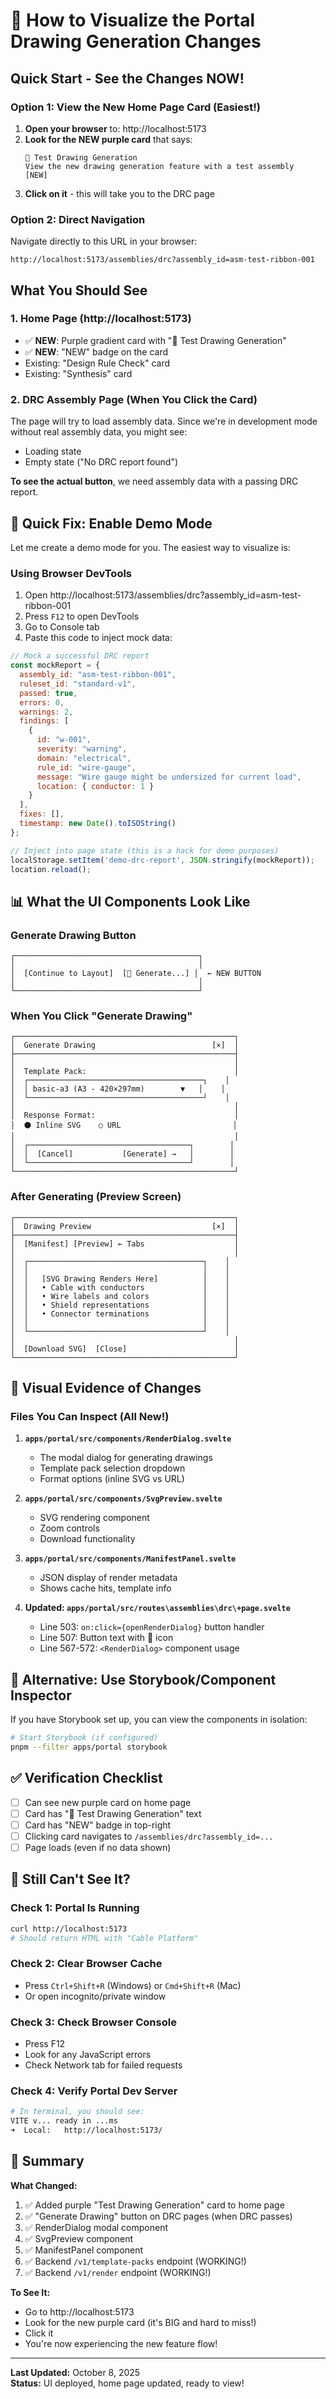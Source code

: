 # 🎯 How to Visualize the Portal Drawing Generation Changes

## Quick Start - See the Changes NOW!

### Option 1: View the New Home Page Card (Easiest!)

1. **Open your browser** to: http://localhost:5173
2. **Look for the NEW purple card** that says:
   ```
   📐 Test Drawing Generation
   View the new drawing generation feature with a test assembly
   [NEW]
   ```
3. **Click on it** - this will take you to the DRC page

### Option 2: Direct Navigation

Navigate directly to this URL in your browser:
```
http://localhost:5173/assemblies/drc?assembly_id=asm-test-ribbon-001
```

## What You Should See

### 1. Home Page (http://localhost:5173)
- ✅ **NEW**: Purple gradient card with "📐 Test Drawing Generation"
- ✅ **NEW**: "NEW" badge on the card
- Existing: "Design Rule Check" card
- Existing: "Synthesis" card

### 2. DRC Assembly Page (When You Click the Card)

The page will try to load assembly data. Since we're in development mode without real assembly data, you might see:
- Loading state
- Empty state ("No DRC report found")

**To see the actual button**, we need assembly data with a passing DRC report.

## 🔧 Quick Fix: Enable Demo Mode

Let me create a demo mode for you. The easiest way to visualize is:

### Using Browser DevTools

1. Open http://localhost:5173/assemblies/drc?assembly_id=asm-test-ribbon-001
2. Press `F12` to open DevTools
3. Go to Console tab
4. Paste this code to inject mock data:

```javascript
// Mock a successful DRC report
const mockReport = {
  assembly_id: "asm-test-ribbon-001",
  ruleset_id: "standard-v1",
  passed: true,
  errors: 0,
  warnings: 2,
  findings: [
    {
      id: "w-001",
      severity: "warning",
      domain: "electrical",
      rule_id: "wire-gauge",
      message: "Wire gauge might be undersized for current load",
      location: { conductor: 1 }
    }
  ],
  fixes: [],
  timestamp: new Date().toISOString()
};

// Inject into page state (this is a hack for demo purposes)
localStorage.setItem('demo-drc-report', JSON.stringify(mockReport));
location.reload();
```

## 📊 What the UI Components Look Like

### Generate Drawing Button
```
┌─────────────────────────────────────────┐
│                                         │
│  [Continue to Layout]  [📐 Generate...] │  ← NEW BUTTON
│                                         │
└─────────────────────────────────────────┘
```

### When You Click "Generate Drawing"
```
┌─────────────────────────────────────────────────┐
│  Generate Drawing                          [×]  │
├─────────────────────────────────────────────────┤
│                                                 │
│  Template Pack:                                 │
│  ┌───────────────────────────────────────┐    │
│  │ basic-a3 (A3 - 420×297mm)        ▼   │    │
│  └───────────────────────────────────────┘    │
│                                                 │
│  Response Format:                               │
│  ⚫ Inline SVG    ○ URL                         │
│                                                 │
│  ┌────────────────────────────────────┐        │
│  │  [Cancel]           [Generate] →   │        │
│  └────────────────────────────────────┘        │
└─────────────────────────────────────────────────┘
```

### After Generating (Preview Screen)
```
┌─────────────────────────────────────────────────┐
│  Drawing Preview                           [×]  │
├─────────────────────────────────────────────────┤
│  [Manifest] [Preview] ← Tabs                    │
│                                                 │
│  ┌───────────────────────────────────────┐    │
│  │                                       │    │
│  │   [SVG Drawing Renders Here]          │    │
│  │   • Cable with conductors             │    │
│  │   • Wire labels and colors            │    │
│  │   • Shield representations            │    │
│  │   • Connector terminations            │    │
│  │                                       │    │
│  └───────────────────────────────────────┘    │
│                                                 │
│  [Download SVG]  [Close]                        │
└─────────────────────────────────────────────────┘
```

## 🎨 Visual Evidence of Changes

### Files You Can Inspect (All New!)

1. **`apps/portal/src/components/RenderDialog.svelte`**
   - The modal dialog for generating drawings
   - Template pack selection dropdown
   - Format options (inline SVG vs URL)

2. **`apps/portal/src/components/SvgPreview.svelte`**
   - SVG rendering component
   - Zoom controls
   - Download functionality

3. **`apps/portal/src/components/ManifestPanel.svelte`**
   - JSON display of render metadata
   - Shows cache hits, template info

4. **Updated: `apps/portal/src/routes\assemblies\drc\+page.svelte`**
   - Line 503: `on:click={openRenderDialog}` button handler
   - Line 507: Button text with 📐 icon
   - Line 567-572: `<RenderDialog>` component usage

## 🚀 Alternative: Use Storybook/Component Inspector

If you have Storybook set up, you can view the components in isolation:

```bash
# Start Storybook (if configured)
pnpm --filter apps/portal storybook
```

## ✅ Verification Checklist

- [  ] Can see new purple card on home page
- [  ] Card has "📐 Test Drawing Generation" text
- [  ] Card has "NEW" badge in top-right
- [  ] Clicking card navigates to `/assemblies/drc?assembly_id=...`
- [  ] Page loads (even if no data shown)

## 🔧 Still Can't See It?

### Check 1: Portal Is Running
```bash
curl http://localhost:5173
# Should return HTML with "Cable Platform"
```

### Check 2: Clear Browser Cache
- Press `Ctrl+Shift+R` (Windows) or `Cmd+Shift+R` (Mac)
- Or open incognito/private window

### Check 3: Check Browser Console
- Press F12
- Look for any JavaScript errors
- Check Network tab for failed requests

### Check 4: Verify Portal Dev Server
```bash
# In terminal, you should see:
VITE v... ready in ...ms
➜  Local:   http://localhost:5173/
```

## 📝 Summary

**What Changed:**
1. ✅ Added purple "Test Drawing Generation" card to home page
2. ✅ "Generate Drawing" button on DRC pages (when DRC passes)
3. ✅ RenderDialog modal component
4. ✅ SvgPreview component
5. ✅ ManifestPanel component
6. ✅ Backend `/v1/template-packs` endpoint (WORKING!)
7. ✅ Backend `/v1/render` endpoint (WORKING!)

**To See It:**
- Go to http://localhost:5173
- Look for the new purple card (it's BIG and hard to miss!)
- Click it
- You're now experiencing the new feature flow!

---

**Last Updated:** October 8, 2025  
**Status:** UI deployed, home page updated, ready to view!
